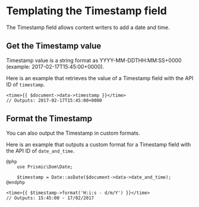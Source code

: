 # Templating the Timestamp field

The Timestamp field allows content writers to add a date and time.

## Get the Timestamp value

Timestamp value is a string format as YYYY-MM-DDTHH:MM:SS+0000<br/>(example: 2017-02-17T15:45:00+0000).

Here is an example that retrieves the value of a Timestamp field with the API ID of `timestamp`.

```
<time>{{ $document->data->timestamp }}</time>
// Outputs: 2017-02-17T15:45:00+0000
```

## Format the Timestamp

You can also output the Timestamp in custom formats.

Here is an example that outputs a custom format for a Timestamp field with the API ID of `date_and_time`.

```
@php
    use Prismic\Dom\Date;

    $timestamp = Date::asDate($document->data->date_and_time);
@endphp

<time>{{ $timestamp->format('H:i:s - d/m/Y') }}</time>
// Outputs: 15:45:00 - 17/02/2017
```
